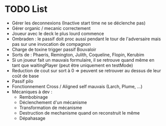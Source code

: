 # TODO List

- Gérer les deconnexions (Inactive start time ne se déclenche pas)
- Gérer organic / mecanic correctement
- Joueur avec le deck le plus lourd commence
- Ombraden : le passif doit proc aussi pendant le tour de l'adversaire mais pas sur une invocation de compagnon
- Charge de toxine trigger passif Bouvaloir
- Sorts de : Phaeris, Remington, Julith, Coqueline, Flopin, Kerubim
- Si un joueur fait un mauvais formulaire, il se retrouve quand même en tant que waitingPlayer (peut être uniquement en testMode)
- Reduction de cout sur sort à 0 => peuvent se retrouver au dessus de leur coût de base
- Passif pilo
- Fonctionnement Cross / Aligned self mauvais (Larch, Plume, ...)
- Mécaniques à dev :
  - Rembobinage
  - Déclenchement d'un mécanisme
  - Transformation de mécanisme
  - Destruction de mechanisme quand on reconstruit le même
  - Dépahasage
